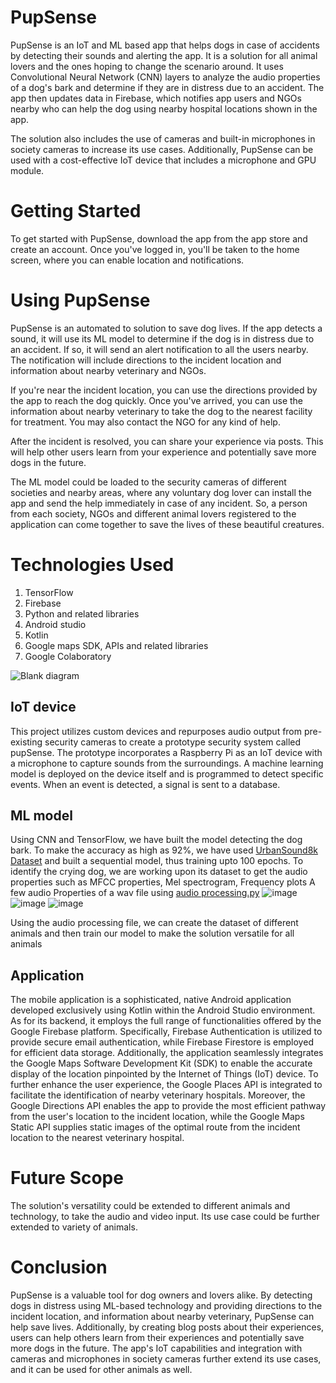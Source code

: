 # PupSense
PupSense is an IoT and ML based app that helps dogs in case of accidents by detecting their sounds and alerting the app.
It is a solution for all animal lovers and the ones hoping to change the scenario around.
It uses Convolutional Neural Network (CNN) layers to analyze the audio properties of a dog's bark and determine if they are in distress due to an accident. The app then updates data in Firebase, which notifies app users and NGOs nearby who can help the dog using nearby hospital locations shown in the app.

The solution also includes the use of cameras and built-in microphones in society cameras to increase its use cases. Additionally, PupSense can be used with a cost-effective IoT device that includes a microphone and GPU module.

# Getting Started
To get started with PupSense, download the app from the app store and create an account. Once you've logged in, you'll be taken to the home screen, where you can enable location and notifications.

# Using PupSense
PupSense is an automated to solution to save dog lives. If the app detects a sound, it will use its ML model to determine if the dog is in distress due to an accident. If so, it will send an alert notification to all the users nearby. The notification will include directions to the incident location and information about nearby veterinary and NGOs.

If you're near the incident location, you can use the directions provided by the app to reach the dog quickly. Once you've arrived, you can use the information about nearby veterinary to take the dog to the nearest facility for treatment. You may also contact the NGO for any kind of help.

After the incident is resolved, you can share your experience via posts. This will help other users learn from your experience and potentially save more dogs in the future.


The ML model could be loaded to the security cameras of different societies and nearby areas, where any voluntary dog lover can install the app and send the help immediately in case of any incident. So, a person from each society, NGOs and different animal lovers registered to the application can come together to save the lives of these beautiful creatures.

# Technologies Used
1. TensorFlow
2. Firebase
3. Python and related libraries
4. Android studio
5. Kotlin
6. Google maps SDK, APIs and related libraries
7. Google Colaboratory

![Blank diagram](https://user-images.githubusercontent.com/90051748/229815604-686358d1-dbf4-4c42-8164-7d589d6105a2.svg)


## IoT device
This project utilizes custom devices and repurposes audio output from pre-existing security cameras to create a prototype security system called pupSense. The prototype incorporates a Raspberry Pi as an IoT device with a microphone to capture sounds from the surroundings. A machine learning model is deployed on the device itself and is programmed to detect specific events. When an event is detected, a signal is sent to a database.

## ML model
Using CNN and TensorFlow, we have built the model detecting the dog bark. To make the accuracy as high as 92%, we have used [UrbanSound8k Dataset](https://urbansounddataset.weebly.com/urbansound8k.html) and built a sequential model, thus training upto 100 epochs.
To identify the crying dog, we are working upon its dataset to get the audio properties such as MFCC properties, Mel spectrogram, Frequency plots
A few audio Properties of a wav file using [audio processing.py](https://github.com/GSC-23/solution/blob/main/audio_processing.py)
![image](https://user-images.githubusercontent.com/90051748/229173239-0112f75e-37d6-4aef-a2c9-806d531db007.png)
![image](https://user-images.githubusercontent.com/90051748/229174137-ed4d6392-380a-46ad-abd8-78ab756267f3.png)
![image](https://user-images.githubusercontent.com/90051748/229174240-3f798687-8a29-4847-b3a4-03ce1909dbc4.png)

Using the audio processing file, we can create the dataset of different animals and then train our model to make the solution versatile for all animals

## Application
The mobile application is a sophisticated, native Android application developed exclusively using Kotlin within the Android Studio environment. As for its backend, it employs the full range of functionalities offered by the Google Firebase platform. Specifically, Firebase Authentication is utilized to provide secure email authentication, while Firebase Firestore is employed for efficient data storage. Additionally, the application seamlessly integrates the Google Maps Software Development Kit (SDK) to enable the accurate display of the location pinpointed by the Internet of Things (IoT) device. To further enhance the user experience, the Google Places API is integrated to facilitate the identification of nearby veterinary hospitals. Moreover, the Google Directions API enables the app to provide the most efficient pathway from the user's location to the incident location, while the Google Maps Static API supplies static images of the optimal route from the incident location to the nearest veterinary hospital.

# Future Scope
The solution's versatility could be extended to different animals and technology, to take the audio and video input. Its use case could be further extended to variety of animals. 

# Conclusion
PupSense is a valuable tool for dog owners and lovers alike. By detecting dogs in distress using ML-based technology and providing directions to the incident location, and information about nearby veterinary, PupSense can help save lives. Additionally, by creating blog posts about their experiences, users can help others learn from their experiences and potentially save more dogs in the future. The app's IoT capabilities and integration with cameras and microphones in society cameras further extend its use cases, and it can be used for other animals as well.
